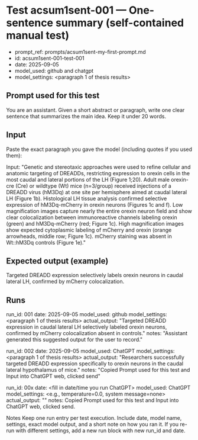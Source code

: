 # Test acsum1sent-001 — One-sentence summary (self-contained manual test)

- prompt_ref: prompts/acsum1sent-my-first-prompt.md
- id: acsum1sent-001-test-001
- date: 2025-09-05
- model_used: github and chatgpt
- model_settings: <paragraph 1 of thesis results>

## Prompt used for this test
You are an assistant. Given a short abstract or paragraph, write one clear sentence that summarizes the main idea. Keep it under 20 words.

## Input
Paste the exact paragraph you gave the model (including quotes if you used them):

Input: "Genetic and stereotaxic approaches were used to refine cellular and anatomic targeting of DREADDs, restricting expression to orexin cells in the most caudal and lateral portions of the LH (Figure 1;20). Adult male orexin-cre (Cre) or wildtype (Wt) mice (n=3/group) received injections of a DREADD virus (hM3Dq) at one site per hemisphere aimed at caudal lateral LH (Figure 1b). Histological LH tissue analysis confirmed selective expression of hM3Dq-mCherry in orexin neurons (Figures 1c and f). Low magnification images capture nearly the entire orexin neuron field and show clear colocalization between immunoreactive channels labeling orexin (green) and hM3Dq-mCherry (red; Figure 1c). High magnification images show expected cytoplasmic labeling of mCherry and orexin (orange arrowheads, middle row; Figure 1c). mCherry staining was absent in Wt::hM3Dq controls (Figure 1e)."

## Expected output (example)
Targeted DREADD expression selectively labels orexin neurons in caudal lateral LH, confirmed by mCherry colocalization.

## Runs
run_id: 001 date: 2025-09-05 model_used: github model_settings: <paragraph 1 of thesis results> actual_output: "Targeted DREADD expression in caudal lateral LH selectively labeled orexin neurons, confirmed by mCherry colocalization absent in controls." 
notes: "Assistant generated this suggested output for the user to record."

run_id: 002 date: 2025-09-05 model_used: ChatGPT model_settings: <paragraph 1 of thesis results> 
actual_output: "Researchers successfully targeted DREADD expression specifically to orexin neurons in the caudal lateral hypothalamus of mice." 
notes: "Copied Prompt used for this test and Input into ChatGPT web, clicked send"

run_id: 00x date: <fill in date/time you run ChatGPT> 
model_used: ChatGPT model_settings: <e.g., temperature=0.0, system message=none> 
actual_output: "" 
notes: Copied Prompt used for this test and Input into ChatGPT web, clicked send.

Notes
Keep one run entry per test execution. Include date, model name, settings, exact model output, and a short note on how you ran it.
If you re-run with different settings, add a new run block with new run_id and date.
